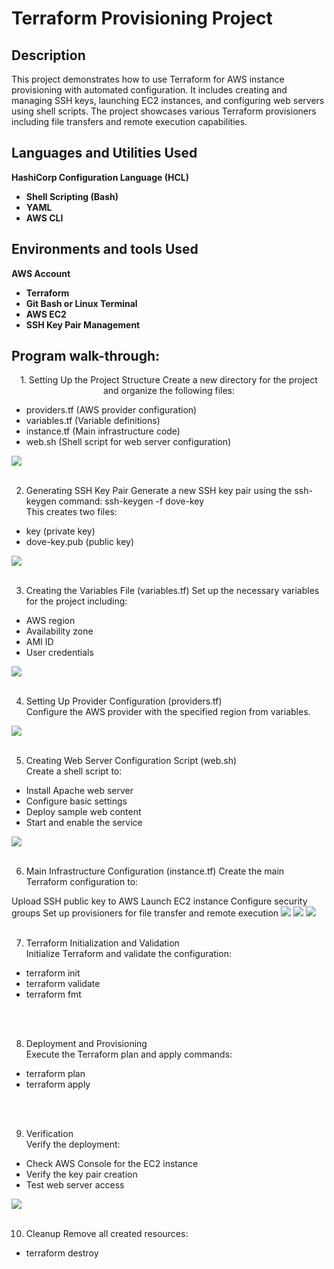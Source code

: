 <h1>Terraform Provisioning Project</h1>

<h2>Description</h2>
This project demonstrates how to use Terraform for AWS instance provisioning with automated configuration. It includes creating and managing SSH keys, launching EC2 instances, and configuring web servers using shell scripts. The project showcases various Terraform provisioners including file transfers and remote execution capabilities.
<br />


<h2>Languages and Utilities Used</h2>

<b>HashiCorp Configuration Language (HCL)
- Shell Scripting (Bash)
- YAML
- AWS CLI
<b>

<h2>Environments and tools Used </h2>

</b> AWS Account
- Terraform
- Git Bash or Linux Terminal
- AWS EC2
- SSH Key Pair Management</b>

<h2>Program walk-through:</h2>

<p align="center">
1. Setting Up the Project Structure
Create a new directory for the project and organize the following files:

  - providers.tf (AWS provider configuration)
- variables.tf (Variable definitions)
- instance.tf (Main infrastructure code)
- web.sh (Shell script for web server configuration)
<img src="https://res.cloudinary.com/dk3bkl3ji/image/upload/v1736900884/Screenshot_2025-01-14_192740_u8hsxe.png"/>
<br />
<br />

2. Generating SSH Key Pair
Generate a new SSH key pair using the ssh-keygen command:
ssh-keygen -f dove-key<br/>
This creates two files:

- key (private key)
- dove-key.pub (public key)
<img src="https://res.cloudinary.com/dk3bkl3ji/image/upload/v1737054874/Screenshot_2025-01-09_182922_yaimkl.png"/>
<br />
<br />

3. Creating the Variables File (variables.tf)
Set up the necessary variables for the project including:

- AWS region
- Availability zone
- AMI ID
- User credentials
<img src="https://res.cloudinary.com/dk3bkl3ji/image/upload/v1737055074/Screenshot_2025-01-16_141738_etxx0e.png"/>

<br />
<br />

4. Setting Up Provider Configuration (providers.tf)<br/>
Configure the AWS provider with the specified region from variables.
<img src="https://res.cloudinary.com/dk3bkl3ji/image/upload/v1737055247/Screenshot_2025-01-16_142033_l0sgbr.png"/>

<br />
<br />

5. Creating Web Server Configuration Script (web.sh)<br/>
Create a shell script to:

- Install Apache web server
- Configure basic settings
- Deploy sample web content
- Start and enable the service
<img src="https://res.cloudinary.com/dk3bkl3ji/image/upload/v1737055390/Screenshot_2025-01-15_134546_mvahop.png"/>

<br />
<br />

6. Main Infrastructure Configuration (instance.tf)
Create the main Terraform configuration to:

Upload SSH public key to AWS
Launch EC2 instance
Configure security groups
Set up provisioners for file transfer and remote execution
<img src="https://res.cloudinary.com/dk3bkl3ji/image/upload/v1737055618/Screenshot_2025-01-16_142633_o3ogtq.png"/>
<img src="https://res.cloudinary.com/dk3bkl3ji/image/upload/v1737055684/Screenshot_2025-01-16_142643_fkk4bi.png"/>
<img src="https://res.cloudinary.com/dk3bkl3ji/image/upload/v1737056020/Screenshot_2025-01-16_143328_lxyr7n.png"/>
<br />
<br />

7. Terraform Initialization and Validation<br/>
Initialize Terraform and validate the configuration:
- terraform init
- terraform validate
- terraform fmt
<br />
<br />

8. Deployment and Provisioning <br/>
Execute the Terraform plan and apply commands:
- terraform plan
- terraform apply
<br />
<br />



9. Verification <br/>
Verify the deployment:

- Check AWS Console for the EC2 instance
- Verify the key pair creation
- Test web server access
<img src="https://res.cloudinary.com/dk3bkl3ji/image/upload/v1737058851/Screenshot_2025-01-16_152034_nt4grr.png"/>
<br />
<br />

10. Cleanup
Remove all created resources:<br/>
- terraform destroy
